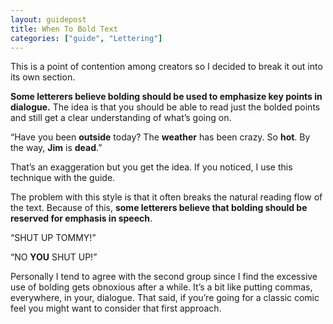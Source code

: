 ```yaml
---
layout: guidepost
title: When To Bold Text
categories: ["guide", "Lettering"]
---
```


This is a point of contention among creators so I decided to break it out into its own section. 

**Some letterers believe bolding should be used to emphasize key points in dialogue.** The idea is that you should be able to read just the bolded points and still get a clear understanding of what’s going on.

“Have you been **outside** today? The **weather** has been crazy. So **hot**. By the way, **Jim** is **dead**.”

That’s an exaggeration but you get the idea. If you noticed, I use this technique with the guide.

The problem with this style is that it often breaks the natural reading flow of the text. Because of this, **some letterers believe that bolding should be reserved for emphasis in speech**.

“SHUT UP TOMMY!”

“NO **YOU** SHUT UP!”

Personally I tend to agree with the second group since I find the excessive use of bolding gets obnoxious after a while. It’s a bit like putting commas, everywhere, in your, dialogue. That said, if you’re going for a classic comic feel you might want to consider that first approach.